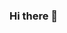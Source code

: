 ### Hi there 👋

<!--
**wangxiyang2022/wangxiyang2022** is a ✨ _special_ ✨ repository because its `README.md` (this file) appears on your GitHub profile.

Here are some ideas to get you started:

- 🔭 I’m currently studying on ChongQing University.
- 👀 I’m interested in Multi-Object Traking, Computer Vision and Deep Learning.
